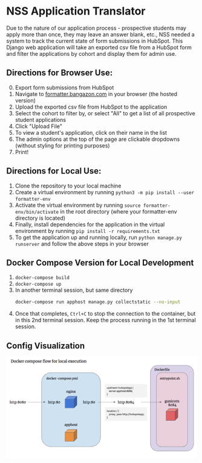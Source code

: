 # NSS Application Translator
Due to the nature of our application process - prospective students may apply more than once, they may leave an answer blank, etc., NSS needed a system to track the current state of form submissions in HubSpot. This Django web application will take an exported csv file from a HubSpot form and filter the applications by cohort and display them for admin use.

## Directions for Browser Use:
0. Export form submissions from HubSpot
1. Navigate to [formatter.bangazon.com](formatter.bangazon.com) in your browser (the hosted version)
2. Upload the exported csv file from HubSpot to the application
3. Select the cohort to filter by, or select "All" to get a list of all prospective student applications
4. Click "Upload File"
5. To view a student's application, click on their name in the list
6. The admin options at the top of the page are clickable dropdowns (without styling for printing purposes)
7. Print!


## Directions for Local Use:
1. Clone the repository to your local machine
2. Create a virtual environment by running `python3 -m pip install --user formatter-env`
3. Activate the virtual environment by running `source formatter-env/bin/activate` in the root directory (where your formatter-env directory is located)
4. Finally, install dependencies for the application in the virtual environment by running `pip install -r requirements.txt`
5. To get the application up and running locally, run `python manage.py runserver` and follow the above steps in your browser

## Docker Compose Version for Local Development

1. `docker-compose build`
1. `docker-compose up`
1. In another terminal session, but same directory
    ```sh
    docker-compose run apphost manage.py collectstatic --no-input
    ```
1. Once that completes, `Ctrl+C` to stop the connection to the container, but in this 2nd terminal session. Keep the process running in the 1st terminal session.

## Config Visualization

![](./docker-compose.png)
